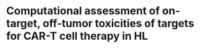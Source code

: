 # Computational assessment of on-target, off-tumor toxicities of targets for CAR-T cell therapy in HL
